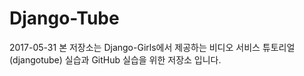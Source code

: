 # Django-Tube

2017-05-31
본 저장소는 Django-Girls에서 제공하는 비디오 서비스 튜토리얼(djangotube) 실습과 GitHub 실습을 위한 저장소 입니다.